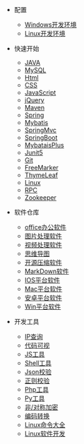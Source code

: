 <!-- _navbar.md -->

<!-- _navbar.md -->

- 配置
  - [Windows开发环境](https://download.csdn.net/download/weixin_54061333/23161311)
  - [Linux开发环境](https://blog.csdn.net/weixin_54061333/article/details/122285996)

- 快速开始
  - [JAVA](/java/JavaBase1-8.md)
  - [MySQL](/mysql/MySQLbase01.md)
  - [Html](/html/html.md)
  - [CSS](/html/CSS.md)
  - [JavaScript](https://www.runoob.com/js/js-tutorial.html)
  - [jQuery](/html/jQuery.md)
  - [Maven](/maven/MavenBase1.md)
  - [Spring](/spring/Spring.md#Spring)
  - [Mybatis](/mybatis/Mybatis.md#Mybatis)
  - [SpringMvc](/spring/SpringMvc.md#SpringMvc)
  - [SpringBoot](/spring/SpringBoot.md#SpringBoot)
  - [MybataisPlus](/mybatis/MybatisPlus.md#MybatisPlus)
  - [Junit5](/Junit/Junit.md#Junit5)
  - [Git](/git/GitBase01.md)
  - [FreeMarker](/freemarker/freemarker.md#freemarker)
  - [ThymeLeaf](/thymeleaf/ThymeLeaf.md#thymeleaf)
  - [Linux](/linux/LinuxsysStu.md#Linux学习)
  - [RPC](/RPC/Rpc.md#rpc)
  - [Zookeeper](./RPC/Zookeeper.md#zookeeper)

- 软件仓库
  -  [office办公软件](https://mp.weixin.qq.com/s/29Do6pjEeA2yJuvVZjVHjg)
  - [图片处理软件](https://mp.weixin.qq.com/s/O4jlhnPow_c0Tm08n1C0jA)
  - [视频处理软件](https://mp.weixin.qq.com/s/DhsUGi0oEQ6ivYDDqiJOGA)
  - [思维导图](https://www.edrawsoft.cn/mindmaster/lp-1.html?channel=baidu)
  - [开源压缩软件](https://www.7-zip.org/)
  - [MarkDown软件](https://atom.io/)
  - [IOS平台软件](http://free.apprcn.com/category/ios/)
  - [Mac平台软件](http://free.apprcn.com/category/mac/)
  - [安卓平台软件](http://free.apprcn.com/category/android/)
  - [Win平台软件](http://free.apprcn.com/category/pc/)

- 开发工具
  * [IP查询](http://mip.chinaz.com/?query=)
  * [代码可视](https://algorithm-visualizer.org/)
  * [JS工具](https://tool.lu/js/)
  * [Shell工具](https://tool.lu/shell/)
  * [Json校验](https://tool.lu/json/)
  * [正则校验](https://c.runoob.com/front-end/854/)
  * [Php工具](https://tool.lu/php/)
  * [Py工具](https://tool.lu/pyc/)
  * [非/对称加密](http://tool.chacuo.net/cryptrsaprikey)
  * [编码转换](https://tool.lu/encdec/)
  * [Linux命令大全](https://www.linuxcool.com/)
  * [Linux软件开发](https://linux.cn/tech/program/) 










